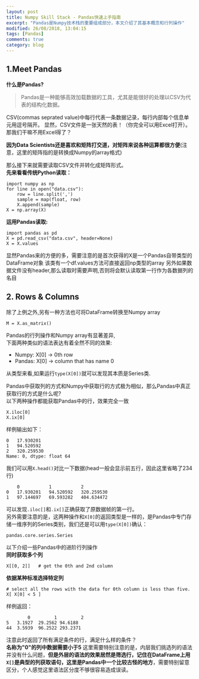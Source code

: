 ```yaml
---
layout: post
title: Numpy Skill Stack - Pandas快速上手指南
excerpt: "Pandas是Numpy技术栈的重要组成部分，本文介绍了其基本概念和行列操作"
modified: 26/08/2018, 13:04:15
tags: [Pandas]
comments: true
category: blog
---
```


## 1.Meet Pandas

**什么是Pandas?**
> Pandas是一种能够高效加载数据的工具，尤其是能很好的处理以CSV为代表的结构化数据。

CSV(commas seprated value)中每行代表一条数据记录，每行内部每个信息单元用逗号隔开。
显然，CSV文件是一张天然的表！（你完全可以用Excel打开）。
那我们干嘛不用Excel得了？

**因为Data Scientists还是喜欢和矩阵打交道，对矩阵来说各种运算都很方便**(注意，这里的矩阵指的是转换成Numpy的array格式)

那么接下来就需要读取CSV文件并转化成矩阵形式。  
**先来看看传统Python读取：**
```
import numpy as np
for line in open("data.csv"):
	row = line.split(',')
    sample = map(float, row)
    X.append(sample)
X = np.array(X)
```
**运用Pandas读取:**
```
import pandas as pd
X = pd.read_csv("data.csv", header=None)
X = X.values
```
显然Pandas来的方便的多，需要注意的是首次获得的X是一个Pandas自带类型的DataFrame对象
该类有一个df.values方法可直接返回np类型的array
另外如果数据文件没有header,那么读取时需要声明,否则将会默认读取第一行作为各数据列的名目

## 2. Rows & Columns
除了上例之外,另有一种方法也可将DataFrame转换至Numpy array

```
M = X.as_matrix()
```
Pandas的行列操作和Numpy array有显著差异,  
下面两种类似的语法表达有着全然不同的效果:
- Numpy: X[0] -> 0th row
- Pandas: X[0] -> column that has name 0

从类型来看,如果运行`type(X[0])`就可以发现其本质是Series类.

Pandas中获取列的方式和Numpy中获取行的方式极为相似，那么Pandas中真正获取行的方式是什么呢?  
以下两种操作都能获取Pandas中的行，效果完全一致
```
X.iloc[0]
X.ix[0]
```
样例输出如下：
```
0	17.930201
1	94.520592
2	320.259530
Name: 0, dtype: float 64
```
我们可以用`X.head()`对比一下数据(head一般会显示前五行，因此这里省略了234行)
```
	0			1			2
0	17.930201	94.520592	320.259530
1	97.144697	69.593282	404.634472
```
可以发现`.iloc[]`和`.ix[]`正确获取了原数据帧的第一行。  
另外需要注意的是，这两种操作和`X[0]`的返回类型是一样的，是Pandas中专门存储一维序列的Series类别，我们还是可以用`type(X[0])`确认：
```
pandas.core.series.Series
```

以下介绍一些Pandas中的进阶行列操作  
**同时获取多个列**
```
X[[0, 2]]	# get the 0th and 2nd column
```
**依据某种标准选择特定列**
```
# select all the rows with the data for 0th column is less than five.
X[ X[0] < 5 ]
```
样例返回：
```
		0		  1		    2
5	3.1927	29.2562	94.6188
44	3.5939	96.2522	293.2371
```
注意此时返回了所有满足条件的行，满足什么样的条件？  
**名称为"0"的列中数据需要小于5**
这里需要特别注意的是，内层我们挑选列的语法并没有什么问题，**但是外层的语法的效果居然是筛选行，记住在DataFrame上用`X[]`是典型的列获取语句，这里是Pandas中一个比较古怪的地方**，需要特别留意区分，个人感觉这里语法区分度不够很容易造成误读。
